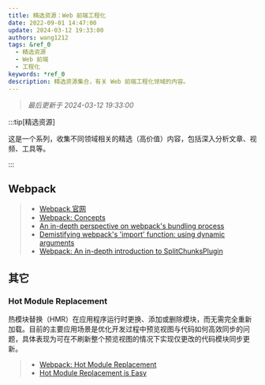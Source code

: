 ```yaml
---
title: 精选资源：Web 前端工程化
date: 2022-09-01 14:47:00
update: 2024-03-12 19:33:00
authors: wang1212
tags: &ref_0
  - 精选资源
  - Web 前端
  - 工程化
keywords: *ref_0
description: 精选资源集合，有关 Web 前端工程化领域的内容。
---
```


> _最后更新于 2024-03-12 19:33:00_

:::tip[精选资源]

这是一个系列，收集不同领域相关的精选（高价值）内容，包括深入分析文章、视频、工具等。

:::

<!-- truncate -->

## Webpack

> - [Webpack 官网](https://webpack.js.org/)
> - [Webpack: Concepts](https://webpack.js.org/concepts/)
> - [An in-depth perspective on webpack's bundling process](https://angularindepth.com/posts/1482/an-in-depth-perspective-on-webpacks-bundling-process)
> - [Demistifying webpack's 'import' function: using dynamic arguments](https://angularindepth.com/posts/1483/demistifying-webpacks-import-function-using-dynamic-arguments)
> - [Webpack: An in-depth introduction to SplitChunksPlugin](https://angularindepth.com/posts/1490/webpack-an-in-depth-introduction-to-splitchunksplugin)

## 其它

### Hot Module Replacement

热模块替换（HMR）在应用程序运行时更换、添加或删除模块，而无需完全重新加载。目前的主要应用场景是优化开发过程中预览视图与代码如何高效同步的问题，具体表现为可在不刷新整个预览视图的情况下实现仅更改的代码模块同步更新。

> - [Webpack: Hot Module Replacement](<https://webpack.js.org/concepts/hot-module-replacement/>)
> - [Hot Module Replacement is Easy](https://bjornlu.com/blog/hot-module-replacement-is-easy)
